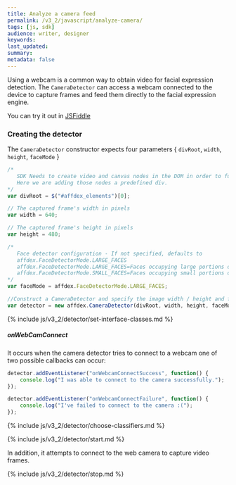 ```yaml
---
title: Analyze a camera feed
permalink: /v3_2/javascript/analyze-camera/
tags: [js, sdk]
audience: writer, designer
keywords:
last_updated:
summary:
metadata: false
---
```


Using a webcam is a common way to obtain video for facial expression detection. The ```CameraDetector``` can access a webcam connected to the device to capture frames and feed them directly to the facial expression engine.

You can try it out in [JSFiddle](https://jsfiddle.net/affectiva/opyh5e8d/show/)

### Creating the detector

The ```CameraDetector``` constructor expects four parameters { `divRoot`, `width`, `height`, `faceMode` }

```js
/*
   SDK Needs to create video and canvas nodes in the DOM in order to function
   Here we are adding those nodes a predefined div.
*/
var divRoot = $("#affdex_elements")[0];

// The captured frame's width in pixels
var width = 640;

// The captured frame's height in pixels
var height = 480;

/*
   Face detector configuration - If not specified, defaults to
   affdex.FaceDetectorMode.LARGE_FACES
   affdex.FaceDetectorMode.LARGE_FACES=Faces occupying large portions of the frame
   affdex.FaceDetectorMode.SMALL_FACES=Faces occupying small portions of the frame
*/
var faceMode = affdex.FaceDetectorMode.LARGE_FACES;

//Construct a CameraDetector and specify the image width / height and face detector mode.
var detector = new affdex.CameraDetector(divRoot, width, height, faceMode);
```

{% include js/v3_2/detector/set-interface-classes.md %}

##### onWebCamConnect

It occurs when the camera detector tries to connect to a webcam one of two possible callbacks can occur:

```javascript
detector.addEventListener("onWebcamConnectSuccess", function() {
	console.log("I was able to connect to the camera successfully.");
});

detector.addEventListener("onWebcamConnectFailure", function() {
	console.log("I've failed to connect to the camera :(");
});
```

{% include js/v3_2/detector/choose-classifiers.md %}

{% include js/v3_2/detector/start.md %}

In addition, it attempts to connect to the web camera to capture video frames.

{% include js/v3_2/detector/stop.md %}
